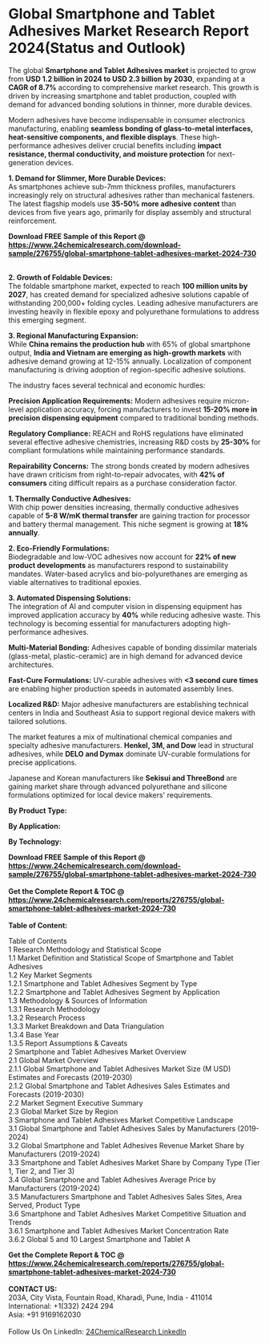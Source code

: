 <h1>Global Smartphone and Tablet Adhesives Market Research Report 2024(Status and Outlook)</h1><p>The global <strong>Smartphone and Tablet Adhesives market</strong> is projected to grow from <strong>USD 1.2 billion in 2024 to USD 2.3 billion by 2030</strong>, expanding at a <strong>CAGR of 8.7%</strong> according to comprehensive market research. This growth is driven by increasing smartphone and tablet production, coupled with demand for advanced bonding solutions in thinner, more durable devices.</p><p>Modern adhesives have become indispensable in consumer electronics manufacturing, enabling <strong>seamless bonding of glass-to-metal interfaces, heat-sensitive components, and flexible displays</strong>. These high-performance adhesives deliver crucial benefits including <strong>impact resistance, thermal conductivity, and moisture protection</strong> for next-generation devices.</p><p><strong>1. Demand for Slimmer, More Durable Devices:</strong><br>
As smartphones achieve sub-7mm thickness profiles, manufacturers increasingly rely on structural adhesives rather than mechanical fasteners. The latest flagship models use <strong>35-50% more adhesive content</strong> than devices from five years ago, primarily for display assembly and structural reinforcement.</p><div><b>Download FREE Sample of this Report @ 
            <a href="https://www.24chemicalresearch.com/download-sample/276755/global-smartphone-tablet-adhesives-market-2024-730">
            https://www.24chemicalresearch.com/download-sample/276755/global-smartphone-tablet-adhesives-market-2024-730</a></b></div><br><p><strong>2. Growth of Foldable Devices:</strong><br>
The foldable smartphone market, expected to reach <strong>100 million units by 2027</strong>, has created demand for specialized adhesive solutions capable of withstanding 200,000+ folding cycles. Leading adhesive manufacturers are investing heavily in flexible epoxy and polyurethane formulations to address this emerging segment.</p><p><strong>3. Regional Manufacturing Expansion:</strong><br>
While <strong>China remains the production hub</strong> with 65% of global smartphone output, <strong>India and Vietnam are emerging as high-growth markets</strong> with adhesive demand growing at 12-15% annually. Localization of component manufacturing is driving adoption of region-specific adhesive solutions.</p><p>The industry faces several technical and economic hurdles:</p><p><strong>Precision Application Requirements:</strong> Modern adhesives require micron-level application accuracy, forcing manufacturers to invest <strong>15-20% more in precision dispensing equipment</strong> compared to traditional bonding methods.</p><p><strong>Regulatory Compliance:</strong> REACH and RoHS regulations have eliminated several effective adhesive chemistries, increasing R&amp;D costs by <strong>25-30%</strong> for compliant formulations while maintaining performance standards.</p><p><strong>Repairability Concerns:</strong> The strong bonds created by modern adhesives have drawn criticism from right-to-repair advocates, with <strong>42% of consumers</strong> citing difficult repairs as a purchase consideration factor.</p><p><strong>1. Thermally Conductive Adhesives:</strong><br>
With chip power densities increasing, thermally conductive adhesives capable of <strong>5-8 W/mK thermal transfer</strong> are gaining traction for processor and battery thermal management. This niche segment is growing at <strong>18% annually</strong>.</p><p><strong>2. Eco-Friendly Formulations:</strong><br>
Biodegradable and low-VOC adhesives now account for <strong>22% of new product developments</strong> as manufacturers respond to sustainability mandates. Water-based acrylics and bio-polyurethanes are emerging as viable alternatives to traditional epoxies.</p><p><strong>3. Automated Dispensing Solutions:</strong><br>
The integration of AI and computer vision in dispensing equipment has improved application accuracy by <strong>40%</strong> while reducing adhesive waste. This technology is becoming essential for manufacturers adopting high-performance adhesives.</p><p><strong>Multi-Material Bonding:</strong> Adhesives capable of bonding dissimilar materials (glass-metal, plastic-ceramic) are in high demand for advanced device architectures.</p><p><strong>Fast-Cure Formulations:</strong> UV-curable adhesives with <strong>&lt;3 second cure times</strong> are enabling higher production speeds in automated assembly lines.</p><p><strong>Localized R&amp;D:</strong> Major adhesive manufacturers are establishing technical centers in India and Southeast Asia to support regional device makers with tailored solutions.</p><p>The market features a mix of multinational chemical companies and specialty adhesive manufacturers. <strong>Henkel, 3M, and Dow</strong> lead in structural adhesives, while <strong>DELO and Dymax</strong> dominate UV-curable formulations for precise applications.</p><p>Japanese and Korean manufacturers like <strong>Sekisui and ThreeBond</strong> are gaining market share through advanced polyurethane and silicone formulations optimized for local device makers' requirements.</p><p><strong>By Product Type:</strong></p><p><strong>By Application:</strong></p><p><strong>By Technology:</strong></p><div><b>Download FREE Sample of this Report @ 
            <a href="https://www.24chemicalresearch.com/download-sample/276755/global-smartphone-tablet-adhesives-market-2024-730">
            https://www.24chemicalresearch.com/download-sample/276755/global-smartphone-tablet-adhesives-market-2024-730</a></b></div><br><div><b>Get the Complete Report & TOC @ 
            <a href="https://www.24chemicalresearch.com/reports/276755/global-smartphone-tablet-adhesives-market-2024-730">
            https://www.24chemicalresearch.com/reports/276755/global-smartphone-tablet-adhesives-market-2024-730</a></b></div><br>
            <b>Table of Content:</b><p>Table of Contents<br />
1 Research Methodology and Statistical Scope<br />
1.1 Market Definition and Statistical Scope of Smartphone and Tablet Adhesives<br />
1.2 Key Market Segments<br />
1.2.1 Smartphone and Tablet Adhesives Segment by Type<br />
1.2.2 Smartphone and Tablet Adhesives Segment by Application<br />
1.3 Methodology & Sources of Information<br />
1.3.1 Research Methodology<br />
1.3.2 Research Process<br />
1.3.3 Market Breakdown and Data Triangulation<br />
1.3.4 Base Year<br />
1.3.5 Report Assumptions & Caveats<br />
2 Smartphone and Tablet Adhesives Market Overview<br />
2.1 Global Market Overview<br />
2.1.1 Global Smartphone and Tablet Adhesives Market Size (M USD) Estimates and Forecasts (2019-2030)<br />
2.1.2 Global Smartphone and Tablet Adhesives Sales Estimates and Forecasts (2019-2030)<br />
2.2 Market Segment Executive Summary<br />
2.3 Global Market Size by Region<br />
3 Smartphone and Tablet Adhesives Market Competitive Landscape<br />
3.1 Global Smartphone and Tablet Adhesives Sales by Manufacturers (2019-2024)<br />
3.2 Global Smartphone and Tablet Adhesives Revenue Market Share by Manufacturers (2019-2024)<br />
3.3 Smartphone and Tablet Adhesives Market Share by Company Type (Tier 1, Tier 2, and Tier 3)<br />
3.4 Global Smartphone and Tablet Adhesives Average Price by Manufacturers (2019-2024)<br />
3.5 Manufacturers Smartphone and Tablet Adhesives Sales Sites, Area Served, Product Type<br />
3.6 Smartphone and Tablet Adhesives Market Competitive Situation and Trends<br />
3.6.1 Smartphone and Tablet Adhesives Market Concentration Rate<br />
3.6.2 Global 5 and 10 Largest Smartphone and Tablet A</p><div><b>Get the Complete Report & TOC @ 
            <a href="https://www.24chemicalresearch.com/reports/276755/global-smartphone-tablet-adhesives-market-2024-730">
            https://www.24chemicalresearch.com/reports/276755/global-smartphone-tablet-adhesives-market-2024-730</a></b></div><br><b>CONTACT US:</b><br>
            203A, City Vista, Fountain Road, Kharadi, Pune, India - 411014<br>
            International: +1(332) 2424 294<br>
            Asia: +91 9169162030 <br><br>
            Follow Us On LinkedIn: <a href="https://www.linkedin.com/company/24chemicalresearch/">24ChemicalResearch LinkedIn</a>